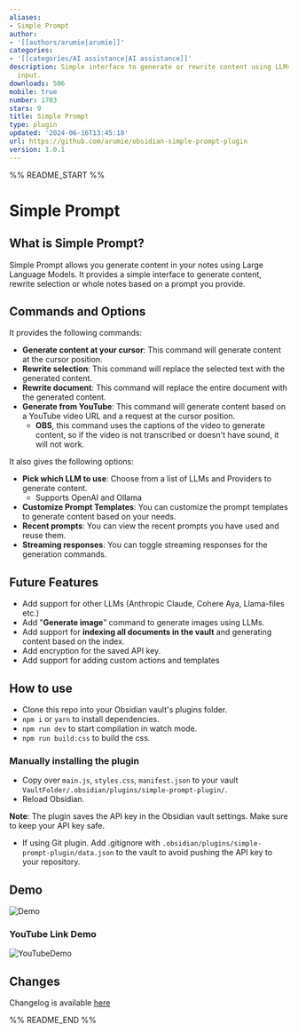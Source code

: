 ```yaml
---
aliases:
- Simple Prompt
author:
- '[[authors/arumie|arumie]]'
categories:
- '[[categories/AI assistance|AI assistance]]'
description: Simple interface to generate or rewrite content using LLMs based on user
  input.
downloads: 506
mobile: true
number: 1703
stars: 9
title: Simple Prompt
type: plugin
updated: '2024-06-16T13:45:18'
url: https://github.com/arumie/obsidian-simple-prompt-plugin
version: 1.0.1
---
```


%% README_START %%

# Simple Prompt

## What is Simple Prompt?

Simple Prompt allows you generate content in your notes using Large Language Models.
It provides a simple interface to generate content, rewrite selection or whole notes based on a prompt you provide.

## Commands and Options

It provides the following commands:

-   **Generate content at your cursor**: This command will generate content at the cursor position.
-   **Rewrite selection**: This command will replace the selected text with the generated content.
-   **Rewrite document**: This command will replace the entire document with the generated content.
-   **Generate from YouTube**: This command will generate content based on a YouTube video URL and a request at the cursor position.
    -   **OBS**, this command uses the captions of the video to generate content, so if the video is not transcribed or doesn't have sound, it will not work.

It also gives the following options:

-   **Pick which LLM to use**: Choose from a list of LLMs and Providers to generate content.
    -   Supports OpenAI and Ollama
-   **Customize Prompt Templates**: You can customize the prompt templates to generate content based on your needs.
-   **Recent prompts**: You can view the recent prompts you have used and reuse them.
-   **Streaming responses**: You can toggle streaming responses for the generation commands.

## Future Features

-   Add support for other LLMs (Anthropic Claude, Cohere Aya, Llama-files etc.)
-   Add "**Generate image**" command to generate images using LLMs.
-   Add support for **indexing all documents in the vault** and generating content based on the index.
-   Add encryption for the saved API key.
-   Add support for adding custom actions and templates

## How to use

-   Clone this repo into your Obsidian vault's plugins folder.
-   `npm i` or `yarn` to install dependencies.
-   `npm run dev` to start compilation in watch mode.
-   `npm run build:css` to build the css.

### Manually installing the plugin

-   Copy over `main.js`, `styles.css`, `manifest.json` to your vault `VaultFolder/.obsidian/plugins/simple-prompt-plugin/`.
-   Reload Obsidian.

**Note**: The plugin saves the API key in the Obsidian vault settings. Make sure to keep your API key safe.

-   If using Git plugin. Add .gitignore with `.obsidian/plugins/simple-prompt-plugin/data.json` to the vault to avoid pushing the API key to your repository.

## Demo

![Demo](https://raw.githubusercontent.com/arumie/obsidian-simple-prompt-plugin/HEAD/assets/SimplePromptDocument3.gif)

### YouTube Link Demo

![YouTubeDemo](https://raw.githubusercontent.com/arumie/obsidian-simple-prompt-plugin/HEAD/assets/YouTubeDemo.gif)

## Changes

Changelog is available [here](https://github.com/arumie/obsidian-simple-prompt-plugin/blob/main/CHANGELOG.md)


%% README_END %%